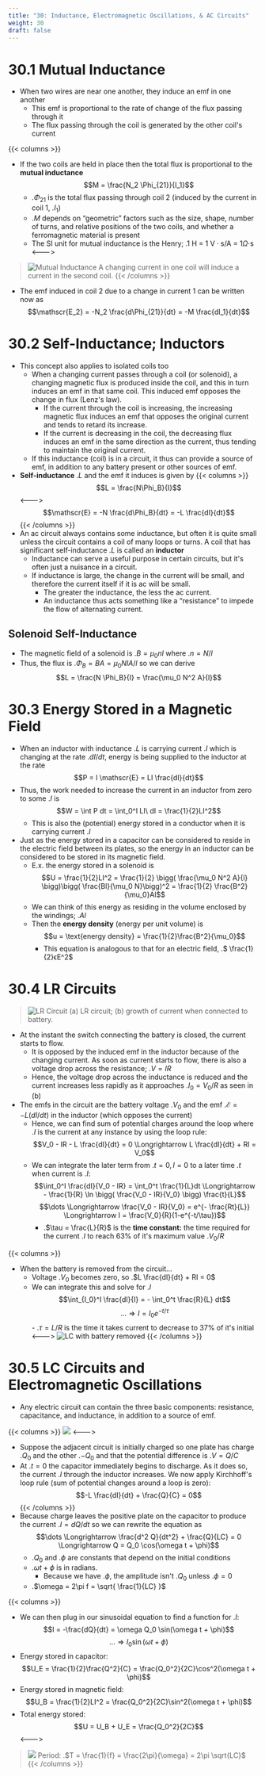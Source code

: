 ```yaml
---
title: "30: Inductance, Electromagnetic Oscillations, & AC Circuits"
weight: 30
draft: false
---
```



# 30.1 Mutual Inductance

- When two wires are near one another, they induce an emf in one another
    - This emf is proportional to the rate of change of the flux passing through it
    - The flux passing through the coil is generated by the other coil's current

{{< columns >}}
- If the two coils are held in place then the total flux is proportional to the **mutual inductance**
    $$M = \frac{N_2 \Phi_{21}}{I_1}$$
    - .$\Phi_{21}$ is the total flux passing through coil 2 (induced by the current in coil 1, .$I_1$)
    - .$M$ depends on “geometric” factors such as the size, shape, number of turns, and relative positions of the two coils, and whether a ferromagnetic material is present
    - The SI unit for mutual inductance is the Henry; .$\text{1 H = 1 V$\cdot$s/A = 1$\Omega \cdot$s}$
<--->
> ![Mutual Inductance](/docs/physics-7b/imgs/30/mutual.png)
> A changing current in one coil will induce a current in the second coil.
{{< /columns >}}
- The emf induced in coil 2 due to a change in current 1 can be written now as
$$\mathscr{E_2} = -N_2 \frac{d\Phi_{21}}{dt} = -M \frac{dI_1}{dt}$$


# 30.2 Self-Inductance; Inductors

- This concept also applies to isolated coils too
    - When a changing current passes through a coil (or solenoid), a changing magnetic flux is produced inside the coil, and this in turn induces an emf in that same coil. This induced emf opposes the change in flux (Lenz's law).
        - If the current through the coil is increasing, the increasing magnetic flux induces an emf that opposes the original current and tends to retard its increase.
        - If the current is decreasing in the coil, the decreasing flux induces an emf in the same direction as the current, thus tending to maintain the original current.
    - If this inductance (coil) is in a circuit, it thus can provide a source of emf, in addition to any battery present or other sources of emf.
- **Self-inductance** .$L$ and the emf it induces is given by
{{< columns >}}<!-- mathjax -->
$$L = \frac{N\Phi_B}{I}$$
<---><!-- mathjax -->
$$\mathscr{E} = -N \frac{d\Phi_B}{dt} = -L \frac{dI}{dt}$$
{{< /columns >}}
-  An ac circuit always contains some inductance, but often it is quite small unless the circuit contains a coil of many loops or turns. A coil that has significant self-inductance .$L$ is called an **inductor**
    - Inductance can serve a useful purpose in certain circuits, but it's often just a nuisance in a circuit.
    - If inductance is large, the change in the current will be small, and therefore the current itself if it is ac will be small.
        - The greater the inductance, the less the ac current.
        - An inductance thus acts something like a “resistance” to impede the flow of alternating current.

## Solenoid Self-Inductance

- The magnetic field of a solenoid is .$B = \mu_0 nI$ where .$n = N/l$
- Thus, the flux is .$\Phi_B = BA = \mu_0 NIA/l$ so we can derive
$$L = \frac{N \Phi_B}{I} = \frac{\mu_0 N^2 A}{l}$$


# 30.3 Energy Stored in a Magnetic Field

- When an inductor with inductance .$L$ is carrying current .$I$ which is changing at the rate .$dI/dt$, energy is being supplied to the inductor at the rate
$$P = I \mathscr{E} = LI \frac{dI}{dt}$$
- Thus, the work needed to increase the current in an inductor from zero to some .$I$ is
    $$W = \int P dt = \int_0^I LI\ dI = \frac{1}{2}LI^2$$
    - This is also the (potential) energy stored in a conductor when it is carrying current .$I$
- Just as the energy stored in a capacitor can be considered to reside in the electric field between its plates, so the energy in an inductor can be considered to be stored in its magnetic field.
    - E.x. the energy stored in a solenoid is
    $$U = \frac{1}{2}LI^2 = \frac{1}{2} \bigg( \frac{\mu_0 N^2 A}{l} \bigg)\bigg( \frac{Bl}{\mu_0 N}\bigg)^2 = \frac{1}{2} \frac{B^2}{\mu_0}Al$$
    - We can think of this energy as residing in the volume enclosed by the windings; .$Al$
    - Then the **energy density** (energy per unit volume) is
    $$u = \text{energy density} = \frac{1}{2}\frac{B^2}{\mu_0}$$
        - This equation is analogous to that for an electric field, .$ \frac{1}{2}ϵE^2$

# 30.4 LR Circuits

> ![LR Circuit](/docs/physics-7b/imgs/30/lr-circuit.png)
> (a) LR circuit; (b) growth of current when connected to battery.
- At the instant the switch connecting the battery is closed, the current starts to flow.
    - It is opposed by the induced emf in the inductor because of the changing current. As soon as current starts to flow, there is also a voltage drop across the resistance; .$V = IR$
    - Hence, the voltage drop across the inductance is reduced and the current increases less rapidly as it approaches .$I_0 = V_0 / R$ as seen in (b)
- The emfs in the circuit are the battery voltage .$V_0$ and the emf .$\mathscr{E} = -L (dI/dt)$ in the inductor (which opposes the current)
    - Hence, we can find sum of potential charges around the loop where .$I$ is the current at any instance by using the loop rule:
    $$V_0 - IR - L \frac{dI}{dt} = 0 \Longrightarrow L \frac{dI}{dt} + RI = V_0$$
    - We can integrate the later term from .$t = 0, I = 0$ to a later time .$t$ when current is .$I$:
        $$\int_0^I \frac{dI}{V_0 - IR} = \int_0^t \frac{1}{L}dt \Longrightarrow - \frac{1}{R} \ln \bigg( \frac{V_0 - IR}{V_0} \bigg) \frac{t}{L}$$
        $$\dots \Longrightarrow \frac{V_0 - IR}{V_0} = e^{- \frac{Rt}{L}} \Longrightarrow I = \frac{V_0}{R}(1-e^{-t/\tau})$$
        - .$\tau = \frac{L}{R}$ is the **time constant:**  the time required for the current .$I$ to reach 63% of it's maximum value .$V_0/R$

{{< columns >}}
- When the battery is removed from the circuit...
    - Voltage .$V_0$ becomes zero, so .$L \frac{dI}{dt} + RI = 0$
    - We can integrate this and solve for .$I$
        $$\int_{I_0}^I \frac{dI}{I} = - \int_0^t \frac{R}{L} dt$$
        $$\dots \Longrightarrow I = I_0 e^{-t/\tau}$$
          - .$\tau = L/R$ is the time it takes current to decrease to 37% of it's initial
<--->
![LC with battery removed](/docs/physics-7b/imgs/30/lr-no-v.png)
{{< /columns >}}


# 30.5 LC Circuits and Electromagnetic Oscillations

- Any electric circuit can contain the three basic components: resistance, capacitance, and inductance, in addition to a source of emf.

{{< columns >}}
![](/docs/physics-7b/imgs/30/lc-2.png)
<--->
- Suppose the adjacent circuit is initially charged so one plate has charge .$Q_0$ and the other .$-Q_0$ and that the potential difference is .$V = Q/C$
- At .$t = 0$ the capacitor immediately begins to discharge. As it does so, the current .$I$ through the inductor increases. We now apply Kirchhoff's loop rule (sum of potential changes around a loop is zero):
$$-L \frac{dI}{dt} + \frac{Q}{C} = 0$$
{{< /columns >}}
- Because charge leaves the positive plate on the capacitor to produce the current .$I = dQ/dt$ so we can rewrite the equation as
    $$\dots \Longrightarrow \frac{d^2 Q}{dt^2} + \frac{Q}{LC} = 0 \Longrightarrow Q = Q_0 \cos(\omega t + \phi)$$
    - .$Q_0$ and .$\phi$ are constants that depend on the initial conditions
    - .$\omega t + \phi$ is in radians.
        - Because we have .$\phi$, the amplitude isn't .$Q_0$ unless .$\phi = 0$
    - .$\omega = 2\pi f = \sqrt{ \frac{1}{LC} }$

{{< columns >}}
- We can then plug in our sinusoidal equation to find a function for .$I$:
    $$I = -\frac{dQ}{dt} = \omega Q_0 \sin(\omega t + \phi)$$
    $$\dots \Longrightarrow I_0 \sin(\omega t + \phi)$$
- Energy stored in capacitor:
    $$U_E = \frac{1}{2}\frac{Q^2}{C} = \frac{Q_0^2}{2C}\cos^2(\omega t + \phi)$$
- Energy stored in magnetic field:
    $$U_B = \frac{1}{2}LI^2 = \frac{Q_0^2}{2C}\sin^2(\omega t + \phi)$$
- Total energy stored:
$$U = U_B + U_E = \frac{Q_0^2}{2C}$$
<--->
> ![](/docs/physics-7b/imgs/30/lr-graph.png)
> Period: .$T = \frac{1}{f} = \frac{2\pi}{\omega} = 2\pi \sqrt{LC}$
{{< /columns >}}